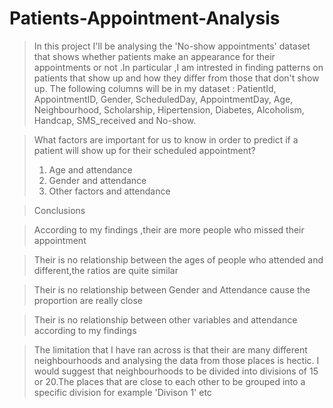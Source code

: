 # Patients-Appointment-Analysis

>In this project I'll be analysing the 'No-show appointments' dataset that shows whether patients make an appearance for their appointments or not .In particular ,I am intrested in finding patterns on patients that show up and how they differ from those that don't show up. The following columns will be in my dataset : PatientId, AppointmentID, Gender, ScheduledDay, AppointmentDay, Age, Neighbourhood, Scholarship, Hipertension, Diabetes, Alcoholism, Handcap, SMS_received and No-show.

>What factors are important for us to know in order to predict if a patient will show up for their scheduled appointment? 
>1. Age and attendance 
>2. Gender and attendance 
>3. Other factors and attendance

>Conclusions

>According to my findings ,their are more people who missed their appointment

>Their is no relationship between the ages of people who attended and different,the ratios are quite similar

>Their is no relationship between Gender and Attendance cause the proportion are really close

>Their is no relationship between other variables and attendance according to my findings

>The limitation that I have ran across is that their are many different neighbourhoods and analysing the data from those places is hectic. I would suggest that neighbourhoods to be divided into divisions of 15 or 20.The places that are close to each other to be grouped into a specific division for example 'Divison 1' etc